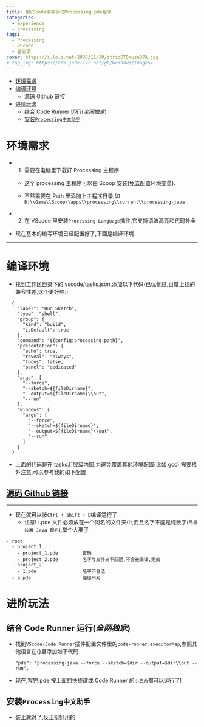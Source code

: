 ```yaml
---
title: 用VScode编写调试Processing.pde程序
categories:
  - experience
  - processing
tags:
  - Processing
  - VScode
  - 备忘录
cover: https://i.loli.net/2020/11/30/ztfiqOT5musnD7A.jpg
# top_img: https://cdn.jsdelivr.net/gh/Weidows/Images/
---
```


<!--
 * @Author: Weidows
 * @LastEditors: Weidows
 * @LastEditTime: 2021-01-23 16:01:49
 * @FilePath: \Weidowsd:\Game\Github\Blog-private\source\_posts\experience\processing\Processing.md
-->

- [环境需求](#环境需求)
- [编译环境](#编译环境)
  - [源码 Github 链接](#源码-github-链接)
- [进阶玩法](#进阶玩法)
  - [结合 Code Runner 运行(_全网独家_)](#结合-code-runner-运行全网独家)
  - [安装`Processing中文助手`](#安装processing中文助手)

# 环境需求

- 1. 需要在电脑里下载好 Processing 主程序.

  - 这个 processing 主程序可以由 Scoop 安装(免去配置环境变量).

  - 不然需要在 Path 里添加上主程序目录,如 `D:\\Game\\Scoop\\apps\\processing\\current\\processing-java`

- 2. 在 VScode 里安装`Processing Language`插件,它支持语法高亮和代码补全

- 现在基本的编写环境已经配置好了,下面是编译环境.

---

# 编译环境

- 找到工作区目录下的.vscode/tasks.json,添加以下代码(已优化过,百度上找的兼容性差,这个更好些:)

```
  {
    "label": "Run Sketch",
    "type": "shell",
    "group": {
      "kind": "build",
      "isDefault": true
    },
    "command": "${config:processing.path}",
    "presentation": {
      "echo": true,
      "reveal": "always",
      "focus": false,
      "panel": "dedicated"
    },
    "args": [
      "--force",
      "--sketch=${fileDirname}",
      "--output=${fileDirname}\\out",
      "--run"
    ],
    "windows": {
      "args": [
        "--force",
        "--sketch=${fileDirname}",
        "--output=${fileDirname}\\out",
        "--run"
      ]
    }
  }
```

- 上面的代码是在 tasks:[]层级内部,为避免覆盖其他环境配置(比如 gcc),需要格外注意,可以参考我的如下配置

## [源码 Github 链接](https://github.com/Weidows/Programming-Configuration/blob/master/.vscode/launch.json)

---

- 现在就可以按`Ctrl + shift + B`编译运行了.
  - 注意! :.pde 文件必须放在一个同名的文件夹中,而且名字不能是纯数字(`尽量按着 Java 起名`),举个大栗子

```
- root
  - project_1
    - project_1.pde         正确
    - project_2.pde         名字与文件夹不匹配,不会被编译,无效
  - project_2
    - 1.pde                 名字不合法
  - a.pde                   路径不对
```

# 进阶玩法

## 结合 Code Runner 运行(_全网独家_)

- 找到`VScode-Code Runner`插件配置文件里的`code-runner.executorMap`,参照其他语言在{}里添加如下代码
  ```
  "pde": "processing-java --force --sketch=$dir --output=$dir\\out --run",
  ```
- 现在,写完.pde 按上面的快捷键或 Code Runner 的`小三角`都可以运行了!

## 安装`Processing中文助手`

- 装上就对了,反正挺好用的
